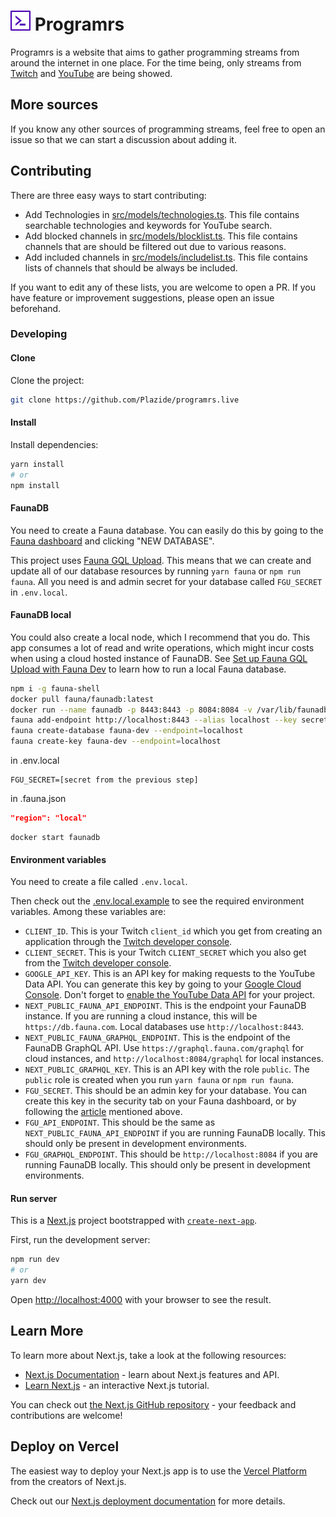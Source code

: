 # ![logo](https://raw.githubusercontent.com/Plazide/programrs.live/main/public/logo-32.png) Programrs

Programrs is a website that aims to gather programming streams from around the internet in one place. For the time being, only streams from [Twitch](https://twitch.tv) and [YouTube](https://youtube.com) are being showed.

## More sources

If you know any other sources of programming streams, feel free to open an issue so that we can start a discussion about adding it.

## Contributing

There are three easy ways to start contributing:
- Add Technologies in [src/models/technologies.ts](src/models/technologies.ts). This file contains searchable technologies and keywords for YouTube search.
- Add blocked channels in [src/models/blocklist.ts](src/models/blocklist.ts). This file contains channels that are should be filtered out due to various reasons.
- Add included channels in [src/models/includelist.ts](src/models/includelist.ts). This file contains lists of channels that should be always be included.

If you want to edit any of these lists, you are welcome to open a PR. If you have feature or improvement suggestions, please open an issue beforehand. 

### Developing


#### Clone
Clone the project:
```bash
git clone https://github.com/Plazide/programrs.live
```

#### Install
Install dependencies:
```bash
yarn install
# or
npm install
```

#### FaunaDB
You need to create a Fauna database. You can easily do this by going to the [Fauna dashboard](https://dashboard.fauna.com/) and clicking "NEW DATABASE".

This project uses [Fauna GQL Upload](https://github.com/Plazide/fauna-gql-upload). This means that we can create and update all of our database resources by running `yarn fauna` or `npm run fauna`. All you need is and admin secret for your database called `FGU_SECRET` in `.env.local`.

#### FaunaDB local

You could also create a local node, which I recommend that you do. This app consumes a lot of read and write operations, which might incur costs when using a cloud hosted instance of FaunaDB. See [Set up Fauna GQL Upload with Fauna Dev](https://blog.chjweb.se/set-up-fauna-gql-upload-with-fauna-dev) to learn how to run a local Fauna database.
```bash
npm i -g fauna-shell
docker pull fauna/faunadb:latest
docker run --name faunadb -p 8443:8443 -p 8084:8084 -v /var/lib/faunadb fauna/faunadb
fauna add-endpoint http://localhost:8443 --alias localhost --key secret
fauna create-database fauna-dev --endpoint=localhost
fauna create-key fauna-dev --endpoint=localhost
```
in .env.local
```shell
FGU_SECRET=[secret from the previous step]
```

in .fauna.json
```json
"region": "local"
```

```shell
docker start faunadb
```


#### Environment variables
You need to create a file called `.env.local`.

Then check out the [.env.local.example](.env.local.example) to see the required environment variables. Among these variables are:
- `CLIENT_ID`. This is your Twitch `client_id` which you get from creating an application through the [Twitch developer console](https://dev.twitch.tv/console).
- `CLIENT_SECRET`. This is your Twitch `CLIENT_SECRET` which you also get from the [Twitch developer console](https://dev.twitch.tv/console).
- `GOOGLE_API_KEY`. This is an API key for making requests to the YouTube Data API. You can generate this key by going to your [Google Cloud Console](https://console.cloud.google.com/apis/credentials). Don't forget to [enable the YouTube Data API](https://console.cloud.google.com/apis/library/youtube.googleapis.com) for your project.
- `NEXT_PUBLIC_FAUNA_API_ENDPOINT`. This is the endpoint your FaunaDB instance. If you are running a cloud instance, this will be `https://db.fauna.com`. Local databases use `http://localhost:8443`.
- `NEXT_PUBLIC_FAUNA_GRAPHQL_ENDPOINT`. This is the endpoint of the FaunaDB GraphQL API. Use `https://graphql.fauna.com/graphql` for cloud instances, and `http://localhost:8084/graphql` for local instances.
- `NEXT_PUBLIC_GRAPHQL_KEY`. This is an API key with the role `public`. The `public` role is created when you run `yarn fauna` or `npm run fauna`.
- `FGU_SECRET`. This should be an admin key for your database. You can create this key in the security tab on your Fauna dashboard, or by following the [article](https://blog.chjweb.se/set-up-fauna-gql-upload-with-fauna-dev) mentioned above.
- `FGU_API_ENDPOINT`. This should be the same as `NEXT_PUBLIC_FAUNA_API_ENDPOINT` if you are running FaunaDB locally. This should only be present in development environments.
- `FGU_GRAPHQL_ENDPOINT`. This should be `http://localhost:8084` if you are running FaunaDB locally. This should only be present in development environments.

#### Run server

This is a [Next.js](https://nextjs.org/) project bootstrapped with [`create-next-app`](https://github.com/vercel/next.js/tree/canary/packages/create-next-app).

First, run the development server:

```bash
npm run dev
# or
yarn dev
```

Open [http://localhost:4000](http://localhost:4000) with your browser to see the result.

## Learn More

To learn more about Next.js, take a look at the following resources:

- [Next.js Documentation](https://nextjs.org/docs) - learn about Next.js features and API.
- [Learn Next.js](https://nextjs.org/learn) - an interactive Next.js tutorial.

You can check out [the Next.js GitHub repository](https://github.com/vercel/next.js/) - your feedback and contributions are welcome!

## Deploy on Vercel

The easiest way to deploy your Next.js app is to use the [Vercel Platform](https://vercel.com/import?utm_medium=default-template&filter=next.js&utm_source=create-next-app&utm_campaign=create-next-app-readme) from the creators of Next.js.

Check out our [Next.js deployment documentation](https://nextjs.org/docs/deployment) for more details.
